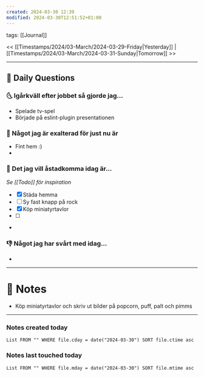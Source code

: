 ```yaml
---
created: 2024-03-30 12:39
modified: 2024-03-30T12:51:52+01:00
---
```

tags: [[Journal]] 

<< [[Timestamps/2024/03-March/2024-03-29-Friday|Yesterday]] | [[Timestamps/2024/03-March/2024-03-31-Sunday|Tomorrow]] >>

---
## 📅 Daily Questions
### 🌜 Igårkväll efter jobbet så gjorde jag...
- Spelade tv-spel
- Började på eslint-plugin presentationen

### 🙌 Något jag är exalterad för just nu är
- Fint hem :)
- 

### 🚀 Det jag vill åstadkomma idag är...
_Se [[Todo]] för inspiration_
- [x] Städa hemma
- [ ] Sy fast knapp på rock
- [x] Köp miniatyrtavlor
- [ ] 
- 

### 👎 Något jag har svårt med idag...
- 

---
# 📝 Notes
- Köp miniatyrtavlor och skriv ut bilder på popcorn, puff, palt och pimms
---
### Notes created today
```dataview
List FROM "" WHERE file.cday = date("2024-03-30") SORT file.ctime asc
```
### Notes last touched today
```dataview
List FROM "" WHERE file.mday = date("2024-03-30") SORT file.mtime asc
```